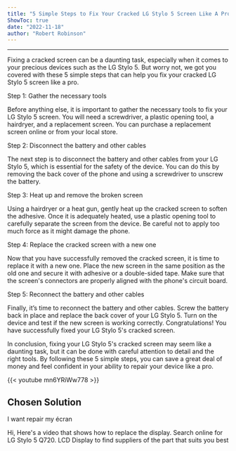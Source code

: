 ```yaml
---
title: "5 Simple Steps to Fix Your Cracked LG Stylo 5 Screen Like A Pro!"
ShowToc: true 
date: "2022-11-18"
author: "Robert Robinson"
---
```

*****
Fixing a cracked screen can be a daunting task, especially when it comes to your precious devices such as the LG Stylo 5. But worry not, we got you covered with these 5 simple steps that can help you fix your cracked LG Stylo 5 screen like a pro.

Step 1: Gather the necessary tools

Before anything else, it is important to gather the necessary tools to fix your LG Stylo 5 screen. You will need a screwdriver, a plastic opening tool, a hairdryer, and a replacement screen. You can purchase a replacement screen online or from your local store.

Step 2: Disconnect the battery and other cables

The next step is to disconnect the battery and other cables from your LG Stylo 5, which is essential for the safety of the device. You can do this by removing the back cover of the phone and using a screwdriver to unscrew the battery.

Step 3: Heat up and remove the broken screen

Using a hairdryer or a heat gun, gently heat up the cracked screen to soften the adhesive. Once it is adequately heated, use a plastic opening tool to carefully separate the screen from the device. Be careful not to apply too much force as it might damage the phone.

Step 4: Replace the cracked screen with a new one

Now that you have successfully removed the cracked screen, it is time to replace it with a new one. Place the new screen in the same position as the old one and secure it with adhesive or a double-sided tape. Make sure that the screen's connectors are properly aligned with the phone's circuit board.

Step 5: Reconnect the battery and other cables

Finally, it’s time to reconnect the battery and other cables. Screw the battery back in place and replace the back cover of your LG Stylo 5. Turn on the device and test if the new screen is working correctly. Congratulations! You have successfully fixed your LG Stylo 5's cracked screen.

In conclusion, fixing your LG Stylo 5's cracked screen may seem like a daunting task, but it can be done with careful attention to detail and the right tools. By following these 5 simple steps, you can save a great deal of money and feel confident in your ability to repair your device like a pro.

{{< youtube mn6YRiWw778 >}} 



## Chosen Solution
 I want repair my écran

 Hi, Here's a video that shows how to replace the display.
Search online for LG Stylo 5 Q720. LCD Display to find suppliers of the part that suits you best




